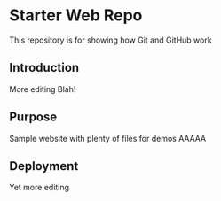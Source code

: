 # Starter Web Repo

This repository is for showing how Git and GitHub work

## Introduction
More editing
Blah!

## Purpose

Sample website with plenty of files for demos
AAAAA

## Deployment

Yet more editing